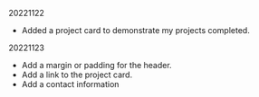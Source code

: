 20221122

- Added a project card to demonstrate my projects completed. 

20221123

- Add a margin or padding for the header.
- Add a link to the project card.
- Add a contact information

